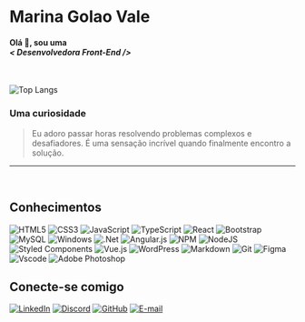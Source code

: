 # Marina Golao Vale

#### Olá 👋, sou uma <br>*< Desenvolvedora Front-End />*

<br>

![Top Langs](https://github-readme-stats-git-masterrstaa-rickstaa.vercel.app/api/top-langs/?username=MarinaGV93&layout=compact&bg_color=0D1117&border_color=31A8FF&title_color=31A8FF&text_color=FFF)

### Uma curiosidade

>Eu adoro passar horas resolvendo problemas complexos e desafiadores. É uma sensação incrível quando finalmente encontro a solução.

<hr>
<br>

## Conhecimentos
![HTML5](https://img.shields.io/badge/HTML5-31A8FF?style=for-the-badge&logo=html5&logoColor=white) ![CSS3](https://img.shields.io/badge/CSS3-31A8FF?style=for-the-badge&logo=css3&logoColor=white) ![JavaScript](https://img.shields.io/badge/JavaScript-31A8FF?style=for-the-badge&logo=javascript&logoColor=FFF) ![TypeScript](https://img.shields.io/badge/TypeScript-31A8FF?style=for-the-badge&logo=typescript&logoColor=white) ![React](https://img.shields.io/badge/React-31A8FF?style=for-the-badge&logo=react&logoColor=FFF) ![Bootstrap](https://img.shields.io/badge/-boostrap-31A8FF?style=for-the-badge&logo=bootstrap&labelColor=31A8FF&logoColor=FFF) ![MySQL](https://img.shields.io/badge/MySQL-31A8FF?style=for-the-badge&logo=mysql&logoColor=white) ![Windows](https://img.shields.io/badge/Windows-31A8FF?style=for-the-badge&logo=windows&logoColor=FFF) ![.Net](https://img.shields.io/badge/.NET-31A8FF?style=for-the-badge&logo=.net&logoColor=white) ![Angular.js](https://img.shields.io/badge/angular.js-%2331A8FF.svg?style=for-the-badge&logo=angularjs&logoColor=white) ![NPM](https://img.shields.io/badge/NPM-%2331A8FF.svg?style=for-the-badge&logo=npm&logoColor=white) ![NodeJS](https://img.shields.io/badge/node.js-31A8FF?style=for-the-badge&logo=node.js&logoColor=white) ![Styled Components](https://img.shields.io/badge/styled--components-31A8FF?style=for-the-badge&logo=styled-components&logoColor=white) ![Vue.js](https://img.shields.io/badge/vuejs-%2331A8FF.svg?style=for-the-badge&logo=vuedotjs&logoColor=FFF) ![WordPress](https://img.shields.io/badge/WordPress-%2331A8FF.svg?style=for-the-badge&logo=WordPress&logoColor=white) ![Markdown](https://img.shields.io/badge/markdown-%2331A8FF.svg?style=for-the-badge&logo=markdown&logoColor=white) ![Git](https://img.shields.io/badge/GIT-31A8FF?style=for-the-badge&logo=git&logoColor=white) ![Figma](https://img.shields.io/badge/Figma-31A8FF?style=for-the-badge&logo=figma&logoColor=FFF) ![Vscode](https://img.shields.io/badge/Vscode-31A8FF?style=for-the-badge&logo=visual-studio-code&logoColor=white) ![Adobe Photoshop](https://img.shields.io/badge/adobe%20photoshop-%2331A8FF.svg?style=for-the-badge&logo=adobe%20photoshop&logoColor=white) 


## Conecte-se comigo
[![LinkedIn](https://img.shields.io/badge/LinkedIn-31A8FF?style=for-the-badge&logo=linkedin&logoColor=white)](https://www.linkedin.com/in/marinagvale/) [![Discord](https://img.shields.io/badge/Discord-31A8FF?style=for-the-badge&logo=discord&logoColor=white)](https://https://discord.com/channels/@_marina93/) [![GitHub](https://img.shields.io/badge/GitHub-31A8FF?style=for-the-badge&logo=github&logoColor=white)](https://github.com/MarinaGV93) [![E-mail](https://img.shields.io/badge/-Email-31A8FF?style=for-the-badge&logo=microsoft-outlook&logoColor=FFF)](mailto:marinasgv@hotmail.com)
